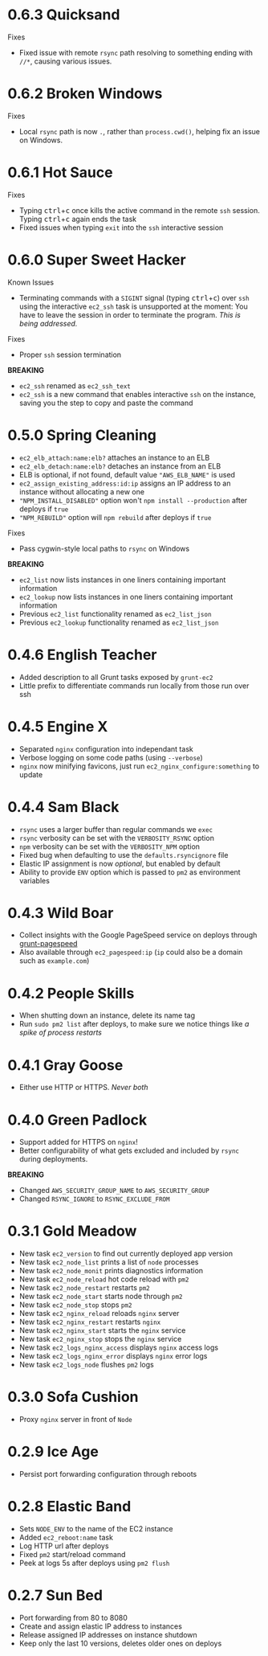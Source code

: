 # 0.6.3 Quicksand

Fixes

- Fixed issue with remote `rsync` path resolving to something ending with `//*`, causing various issues.

# 0.6.2 Broken Windows

Fixes

- Local `rsync` path is now `.`, rather than `process.cwd()`, helping fix an issue on Windows.

# 0.6.1 Hot Sauce

Fixes

- Typing <kbd>ctrl</kbd>+<kbd>c</kbd> once kills the active command in the remote `ssh` session. Typing <kbd>ctrl</kbd>+<kbd>c</kbd> again ends the task
- Fixed issues when typing `exit` into the `ssh` interactive session

# 0.6.0 Super Sweet Hacker

Known Issues

- Terminating commands with a `SIGINT` signal (typing <kbd>ctrl</kbd>+<kbd>c</kbd>) over `ssh` using the interactive `ec2_ssh` task is unsupported at the moment: You have to leave the session in order to terminate the program. _This is being addressed._

Fixes

- Proper `ssh` session termination

**BREAKING**

- `ec2_ssh` renamed as `ec2_ssh_text`
- `ec2_ssh` is a new command that enables interactive `ssh` on the instance, saving you the step to copy and paste the command

# 0.5.0 Spring Cleaning

- `ec2_elb_attach:name:elb?` attaches an instance to an ELB
- `ec2_elb_detach:name:elb?` detaches an instance from an ELB
- ELB is optional, if not found, default value `"AWS_ELB_NAME"` is used
- `ec2_assign_existing_address:id:ip` assigns an IP address to an instance without allocating a new one
- `"NPM_INSTALL_DISABLED"` option won't `npm install --production` after deploys if `true`
- `"NPM_REBUILD"` option will `npm rebuild` after deploys if `true`

Fixes

- Pass cygwin-style local paths to `rsync` on Windows

**BREAKING**

- `ec2_list` now lists instances in one liners containing important information
- `ec2_lookup` now lists instances in one liners containing important information
- Previous `ec2_list` functionality renamed as `ec2_list_json`
- Previous `ec2_lookup` functionality renamed as `ec2_list_json`

# 0.4.6 English Teacher

- Added description to all Grunt tasks exposed by `grunt-ec2`
- Little prefix to differentiate commands run locally from those run over ssh

# 0.4.5 Engine X

- Separated `nginx` configuration into independant task
- Verbose logging on some code paths (using `--verbose`)
- `nginx` now minifying favicons, just run `ec2_nginx_configure:something` to update

# 0.4.4 Sam Black

- `rsync` uses a larger buffer than regular commands we `exec`
- `rsync` verbosity can be set with the `VERBOSITY_RSYNC` option
- `npm` verbosity can be set with the `VERBOSITY_NPM` option
- Fixed bug when defaulting to use the `defaults.rsyncignore` file
- Elastic IP assignment is now _optional_, but enabled by default
- Ability to provide `ENV` option which is passed to `pm2` as environment variables

# 0.4.3 Wild Boar

- Collect insights with the Google PageSpeed service on deploys through [grunt-pagespeed](https://github.com/jrcryer/grunt-pagespeed)
- Also available through `ec2_pagespeed:ip` (`ip` could also be a domain such as `example.com`)

# 0.4.2 People Skills

- When shutting down an instance, delete its name tag
- Run `sudo pm2 list` after deploys, to make sure we notice things like _a spike of process restarts_

# 0.4.1 Gray Goose

- Either use HTTP or HTTPS. _Never both_

# 0.4.0 Green Padlock

- Support added for HTTPS on `nginx`!
- Better configurability of what gets excluded and included by `rsync` during deployments.

**BREAKING**

- Changed `AWS_SECURITY_GROUP_NAME` to `AWS_SECURITY_GROUP`
- Changed `RSYNC_IGNORE` to `RSYNC_EXCLUDE_FROM`

# 0.3.1 Gold Meadow

- New task `ec2_version` to find out currently deployed app version
- New task `ec2_node_list` prints a list of `node` processes
- New task `ec2_node_monit` prints diagnostics information
- New task `ec2_node_reload` hot code reload with `pm2`
- New task `ec2_node_restart` restarts `pm2`
- New task `ec2_node_start` starts node through `pm2`
- New task `ec2_node_stop` stops `pm2`
- New task `ec2_nginx_reload` reloads `nginx` server
- New task `ec2_nginx_restart` restarts `nginx`
- New task `ec2_nginx_start` starts the `nginx` service
- New task `ec2_nginx_stop` stops the `nginx` service
- New task `ec2_logs_nginx_access` displays `nginx` access logs
- New task `ec2_logs_nginx_error` displays `nginx` error logs
- New task `ec2_logs_node` flushes `pm2` logs

# 0.3.0 Sofa Cushion

- Proxy `nginx` server in front of `Node`

# 0.2.9 Ice Age

- Persist port forwarding configuration through reboots

# 0.2.8 Elastic Band

- Sets `NODE_ENV` to the name of the EC2 instance
- Added `ec2_reboot:name` task
- Log HTTP url after deploys
- Fixed `pm2` start/reload command
- Peek at logs 5s after deploys using `pm2 flush`

# 0.2.7 Sun Bed

- Port forwarding from 80 to 8080
- Create and assign elastic IP address to instances
- Release assigned IP addresses on instance shutdown
- Keep only the last 10 versions, deletes older ones on deploys
